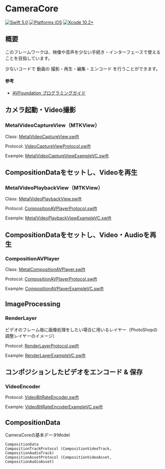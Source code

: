 # CameraCore

[![Swift 5.0](https://img.shields.io/badge/Swift-5.0-orange.svg?style=flat)](https://developer.apple.com/swift/)
[![Platforms iOS](https://img.shields.io/badge/Platforms-iOS-lightgray.svg?style=flat)](https://developer.apple.com/swift/)
[![Xcode 10.2+](https://img.shields.io/badge/Xcode-10.2+-blue.svg?style=flat)](https://developer.apple.com/swift/)


## 概要

このフレームワークは、映像や音声を少ない手続き・インターフェースで使えることを目指しています。

少ないコードで 動画の 撮影・再生・編集・エンコード を行うことができます。


#### 参考

* [AVFoundation プログラミングガイド](https://developer.apple.com/jp/documentation/AVFoundationPG.pdf)



## カメラ起動・Video撮影
### MetalVideoCaptureView（MTKView）

Class: [MetalVideoCaptureView.swift](https://github.com/Hideyuki-Machida/CameraCore/blob/master/CameraCore/Renderer/VideoCapture/MetalVideoCaptureView.swift)

Protocol: [VideoCaptureViewProtocol.swift](https://github.com/Hideyuki-Machida/CameraCore/blob/master/CameraCore/Renderer/VideoCapture/VideoCaptureViewProtocol.swift)

Example: [MetalVideoCaptureViewExampleVC.swift](https://github.com/Hideyuki-Machida/CameraCore/blob/master/Example/CameraCoreExample/MetalVideoCaptureViewExampleVC.swift)


## CompositionDataをセットし、Videoを再生
### MetalVideoPlaybackView（MTKView）

Class: [MetalVideoPlaybackView.swift](https://github.com/Hideyuki-Machida/CameraCore/blob/master/CameraCore/Renderer/CompositionAVPlayer/MetalVideoPlaybackView.swift)

Protocol: [CompositionAVPlayerProtocol.swift](https://github.com/Hideyuki-Machida/CameraCore/blob/master/CameraCore/Renderer/CompositionAVPlayer/CompositionAVPlayerProtocol.swift)

Example: [MetalVideoPlaybackViewExampleVC.swift](https://github.com/Hideyuki-Machida/CameraCore/blob/master/Example/CameraCoreExample/MetalVideoPlaybackViewExampleVC.swift)


## CompositionDataをセットし、Video・Audioを再生
### CompositionAVPlayer

Class: [MetalCompositionAVPlayer.swift](https://github.com/Hideyuki-Machida/CameraCore/blob/master/CameraCore/Renderer/CompositionAVPlayer/MetalCompositionAVPlayer.swift)

Protocol: [CompositionAVPlayerProtocol.swift](https://github.com/Hideyuki-Machida/CameraCore/blob/master/CameraCore/Renderer/CompositionAVPlayer/CompositionAVPlayerProtocol.swift)

Example: [CompositionAVPlayerExampleVC.swift](https://github.com/Hideyuki-Machida/CameraCore/blob/master/Example/CameraCoreExample/CompositionAVPlayerExampleVC.swift)


## ImageProcessing
### RenderLayer

ビデオのフレーム毎に画像処理をしたい場合に用いるレイヤー（PhotoShopの調整レイヤーのイメージ）

Protocol: [RenderLayerProtocol.swift](https://github.com/Hideyuki-Machida/CameraCore/blob/master/CameraCore/ImageProcessing/RenderLayerProtocol.swift)

Example: [RenderLayerExampleVC.swift](https://github.com/Hideyuki-Machida/CameraCore/blob/master/Example/CameraCoreExample/RenderLayerExampleVC.swift)


## コンポジションしたビデオをエンコード & 保存
### VideoEncoder

Protocol: [VideoBitRateEncoder.swift](https://github.com/Hideyuki-Machida/CameraCore/blob/master/CameraCore/Encoder/VideoBitRateEncoder.swift)

Example: [VideoBitRateEncoderExampleVC.swift](https://github.com/Hideyuki-Machida/CameraCore/blob/master/Example/CameraCoreExample/VideoBitRateEncoderExampleVC.swift)


## CompositionData

CameraCoreの基本データModel

```
CompositionData
CompositionTrackProtocol (CompositionVideoTrack, CompositionAudioTrack)
CompositionAssetProtocol (CompositionVideoAsset, CompositionAudioAsset)
```

